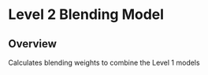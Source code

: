 Level 2 Blending Model
==================================================

## Overview
Calculates blending weights to combine the Level 1 models
